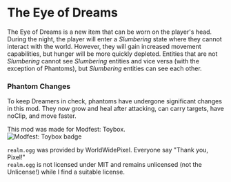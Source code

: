 # The Eye of Dreams
The Eye of Dreams is a new item that can be worn on the player's head. During the night, the player will enter a _Slumbering_ state where they cannot interact with the world. However, they will gain increased movement capabilities, but hunger will be more quickly depleted. Entities that are not _Slumbering_ cannot see _Slumbering_ entities and vice versa (with the exception of Phantoms), but _Slumbering_ entities can see each other.

### Phantom Changes
To keep Dreamers in check, phantoms have undergone significant changes in this mod. They now grow and heal after attacking, can carry targets, have noClip, and move faster.

This mod was made for Modfest: Toybox.</br>![Modfest: Toybox badge](https://raw.githubusercontent.com/ModFest/art/v2/badge/svg/toybox/cozy.svg)

`realm.ogg` was provided by WorldWidePixel. Everyone say "Thank you, Pixel!"</br>
`realm.ogg` is not licensed under MIT and remains unlicensed (not the Unlicense!) while I find a suitable license.